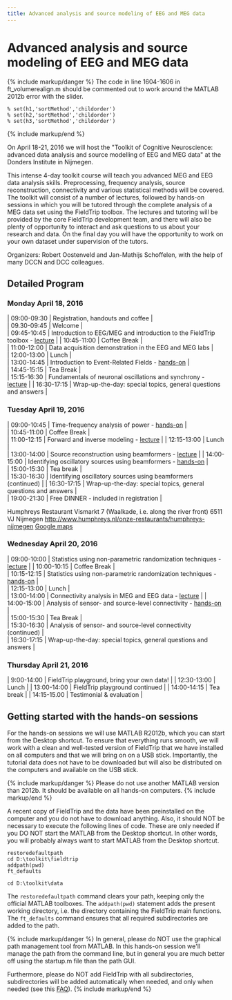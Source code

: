 ```yaml
---
title: Advanced analysis and source modeling of EEG and MEG data
---
```


# Advanced analysis and source modeling of EEG and MEG data

{% include markup/danger %}
The code in line 1604-1606 in ft_volumerealign.m should be commented out to work around the MATLAB 2012b error with the slider.

    % set(h1,'sortMethod','childorder')
    % set(h2,'sortMethod','childorder')
    % set(h3,'sortMethod','childorder')
{% include markup/end %}

On April 18-21, 2016 we will host the "Toolkit of Cognitive Neuroscience: advanced data analysis and source modelling of EEG and MEG data" at the Donders Institute in Nijmegen.

This intense 4-day toolkit course will teach you advanced MEG and EEG data analysis skills. Preprocessing, frequency analysis, source reconstruction, connectivity and various statistical methods will be covered. The toolkit will consist of a number of lectures, followed by hands-on sessions in which you will be tutored through the complete analysis of a MEG data set using the FieldTrip toolbox. The lectures and tutoring will be provided by the core FieldTrip development team, and there will also be plenty of opportunity to interact and ask questions to us about your research and data. On the final day you will have the opportunity to work on your own dataset under supervision of the tutors.

Organizers: Robert Oostenveld and Jan-Mathijs Schoffelen, with the help of many DCCN and DCC colleagues.  

## Detailed Program

### Monday April 18, 2016

 | 09:00-09:30 | Registration, handouts and coffee                                                                                    |  
 | 09.30-09:45 | Welcome                                                                                                              |  
 | 09:45-10:45 | Introduction to EEG/MEG and introduction to the FieldTrip toolbox - [lecture](/assets/pdf/workshop/toolkit2016/introduction.pdf) |
 | 10:45-11:00 | Coffee Break                                                                                                         |  
 | 11:00-12:00 | Data acquisition demonstration in the EEG and MEG labs                                                               |  
 | 12:00-13:00 | Lunch                                                                                                                |  
 | 13:00-14:45 | Introduction to Event-Related Fields - [hands-on](/tutorial/eventrelatedaveraging)    |  
 | 14:45-15:15 | Tea Break                                                                                                            |  
 | 15:15-16:30 | Fundamentals of neuronal oscillations and synchrony - [lecture](/assets/pdf/workshop/toolkit2016/frequencyanalysis.pdf) |
 | 16:30-17:15 | Wrap-up-the-day: special topics, general questions and answers                                                       |         

### Tuesday April 19, 2016

 | 09:00-10:45 | Time-frequency analysis of power - [hands-on](/tutorial/timefrequencyanalysis)                                      |  
 | 10:45-11:00 | Coffee Break                                                                                                        |  
 | 11:00-12:15 | Forward and inverse modeling - [lecture](/assets/pdf/workshop/toolkit2016/forwinv.pdf)                              |
 | 12:15-13:00 | Lunch                                                                                                               |  
 | 13:00-14:00 | Source reconstruction using beamformers - [lecture](/assets/pdf/workshop/toolkit2016/beamforming.pdf)               |
 | 14:00-15:00 | Identifying oscillatory sources using beamformers - [hands-on](/tutorial/beamformer)                                |  
 | 15:00-15:30 | Tea break                                                                                                           |  
 | 15:30-16:30 | Identifying oscillatory sources using beamformers (continued)                                                       |
 | 16:30-17:15 | Wrap-up-the-day: special topics, general questions and answers                                                      |  
 | 19:00-21:30 | Free DINNER - included in registration                                                                              |         

Humphreys Restaurant
Vismarkt 7 (Waalkade, i.e. along the river front)
6511 VJ Nijmegen
<http://www.humphreys.nl/onze-restaurants/humphreys-nijmegen>
[Google maps](https://www.google.nl/maps/place/Humphrey's+Restaurant/@51.849361,5.865258,17z/data=!4m7!1m4!3m3!1s0x47c70846a3920f8b/0x9fa5f2e2c6e3c91a!2sHumphrey's+Restaurant!3b1!3m1!1s0x47c70846a3920f8b/0x9fa5f2e2c6e3c91a?hl=nl)

### Wednesday April 20, 2016

 | 09:00-10:00 | Statistics using non-parametric randomization techniques  - [lecture](/assets/pdf/workshop/toolkit2016/statistics.pdf) |
 | 10:00-10:15 | Coffee Break                                                                                                           |  
 | 10:15-12:15 | Statistics using non-parametric randomization techniques -  [hands-on](/tutorial/cluster_permutation_timelock)         |  
 | 12:15-13:00 | Lunch                                                                                                                  |  
 | 13:00-14:00 | Connectivity analysis in MEG and EEG data - [lecture](/assets/pdf/workshop/toolkit2016/connectivity.pdf)               |
 | 14:00-15:00 | Analysis of sensor- and source-level connectivity - [hands-on](/tutorial/connectivity)                                 |  
 | 15:00-15:30 | Tea Break                                                                                                              |  
 | 15:30-16:30 | Analysis of sensor- and source-level connectivity (continued)                                                          |  
 | 16:30-17:15 | Wrap-up-the-day: special topics, general questions and answers                                                         |         

### Thursday April 21, 2016

 | 9:00-14:00  | FieldTrip playground, bring your own data! |
 | 12:30-13:00 | Lunch                                      |
 | 13:00-14:00 | FieldTrip playground continued             |
 | 14:00-14:15 | Tea break                                  |
 | 14:15-15.00 | Testimonial & evaluation                   |

## Getting started with the hands-on sessions

For the hands-on sessions we will use MATLAB R2012b, which you can start from the Desktop shortcut. To ensure that everything runs smooth, we will work with a clean and well-tested version of FieldTrip that we have installed on all computers and that we will bring on on a USB stick. Importantly, the tutorial data does not have to be downloaded but will also be distributed on the computers and available on the USB stick.

{% include markup/danger %}
Please do not use another MATLAB version than 2012b. It should be available on all hands-on computers.
{% include markup/end %}

A recent copy of FieldTrip and the data have been preinstalled on the computer and you do not have to download anything. Also, it should NOT be necessary to execute the following lines of code. These are only needed if you DO NOT start the MATLAB from the Desktop shortcut. In other words, you will probably always want to start MATLAB from the Desktop shortcut.

    restoredefaultpath
    cd D:\toolkit\fieldtrip
    addpath(pwd)
    ft_defaults

    cd D:\toolkit\data

The `restoredefaultpath` command clears your path, keeping only the official MATLAB toolboxes. The `addpath(pwd)` statement adds the present working directory, i.e. the directory containing the FieldTrip main functions. The `ft_defaults` command ensures that all required subdirectories are added to the path.

{% include markup/danger %}
In general, please do NOT use the graphical path management tool from MATLAB. In this hands-on session we'll manage the path from the command line, but in general you are much better off using the startup.m file than the path GUI.

Furthermore, please do NOT add FieldTrip with all subdirectories, subdirectories will be added automatically when needed, and only when needed (see this [FAQ](/faq/should_i_add_fieldtrip_with_all_subdirectories_to_my_matlab_path)).
{% include markup/end %}
